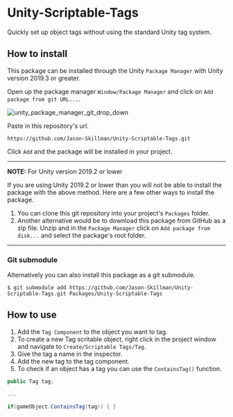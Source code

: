 # Unity-Scriptable-Tags
Quickly set up object tags without using the standard Unity tag system.

## How to install
This package can be installed through the Unity `Package Manager` with Unity version 2019.3 or greater.

Open up the package manager `Window/Package Manager` and click on `Add package from git URL...`.

![unity_package_manager_git_drop_down](Documentation~/images/unity_package_manager_git_drop_down.png)

Paste in this repository's url.

`https://github.com/Jason-Skillman/Unity-Scriptable-Tags.git`

Click `Add` and the package will be installed in your project.

---
**NOTE:** For Unity version 2019.2 or lower

If you are using Unity 2019.2 or lower than you will not be able to install the package with the above method. Here are a few other ways to install the package.
1. You can clone this git repository into your project's `Packages` folder.
1. Another alternative would be to download this package from GitHub as a zip file. Unzip and in the `Package Manager` click on `Add package from disk...` and select the package's root folder.

---

### Git submodule
Alternatively you can also install this package as a git submodule.

```console
$ git submodule add https://github.com/Jason-Skillman/Unity-Scriptable-Tags.git Packages/Unity-Scriptable-Tags
```

## How to use
1. Add the `Tag Component` to the object you want to tag.
1. To create a new Tag scritable object, right click in the project window and navigate to `Create/Scriptable Tags/Tag`.
1. Give the tag a name in the inspector.
1. Add the new tag to the tag component.
1. To check if an object has a tag you can use the `ContainsTag()` function.

```C#
public Tag tag;

...

if(gameObject.ContainsTag(tag)) { }
```
